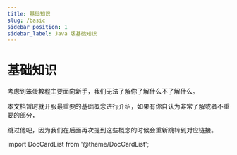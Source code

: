 ```yaml
---
title: 基础知识
slug: /basic
sidebar_position: 1
sidebar_label: Java 版基础知识
---
```


# 基础知识

考虑到笨蛋教程主要面向新手，我们无法了解你了解什么不了解什么。

本文档暂时就开服最重要的基础概念进行介绍，如果有你自认为非常了解或者不重要的部分，

跳过他吧，因为我们在后面再次提到这些概念的时候会重新跳转到对应链接。

import DocCardList from '@theme/DocCardList';

<DocCardList />

